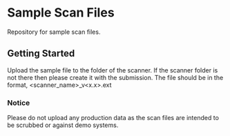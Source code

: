 # Sample Scan Files

Repository for sample scan files.

## Getting Started

Upload the sample file to the folder of the scanner. If the scanner folder is not there then please create it with the submission. The file should be in the format, <scanner_name>\_v<x.x>.ext

### Notice

Please do not upload any production data as the scan files are intended to be scrubbed or against demo systems.
